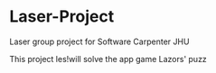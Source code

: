 # Laser-Project
Laser group project for Software Carpenter JHU

This project les!will solve the app game Lazors' puzz